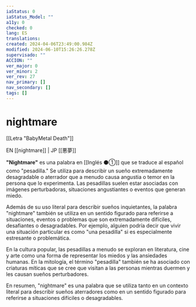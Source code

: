 ```yaml
---
iaStatus: 0
iaStatus_Model: ""
a11y: 0
checked: 0
lang: ES
translations: 
created: 2024-04-06T23:49:00.984Z
modified: 2024-06-10T15:26:26.278Z
supervisado: ""
ACCION: ""
ver_major: 0
ver_minor: 2
ver_rev: 27
nav_primary: []
nav_secondary: []
tags: []
---
```

# nightmare

[[Letra "BabyMetal Death"]]

EN [[nightmare]] | JP [[悪夢]]

**"Nightmare"** es una palabra en [[Inglés ⚫①]] que se traduce al español como "pesadilla." Se utiliza para describir un sueño extremadamente desagradable o aterrador que a menudo causa angustia o temor en la persona que lo experimenta. Las pesadillas suelen estar asociadas con imágenes perturbadoras, situaciones angustiantes o eventos que generan miedo.

Además de su uso literal para describir sueños inquietantes, la palabra "nightmare" también se utiliza en un sentido figurado para referirse a situaciones, eventos o problemas que son extremadamente difíciles, desafiantes o desagradables. Por ejemplo, alguien podría decir que vivir una situación particular es como "una pesadilla" si es especialmente estresante o problemática.

En la cultura popular, las pesadillas a menudo se exploran en literatura, cine y arte como una forma de representar los miedos y las ansiedades humanas. En la mitología, el término "pesadilla" también se ha asociado con criaturas míticas que se cree que visitan a las personas mientras duermen y les causan sueños perturbadores.

En resumen, "nightmare" es una palabra que se utiliza tanto en un contexto literal para describir sueños aterradores como en un sentido figurado para referirse a situaciones difíciles o desagradables.